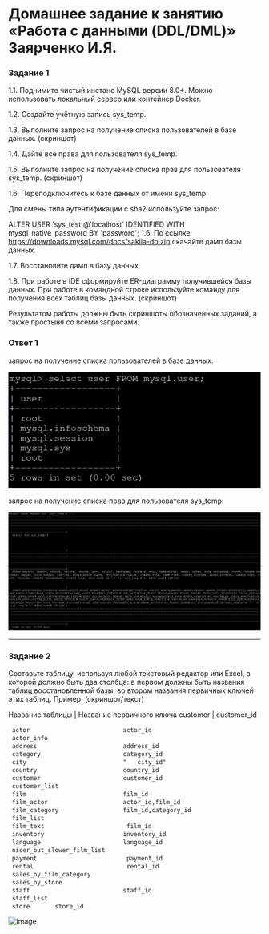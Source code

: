# Домашнее задание к занятию «Работа с данными (DDL/DML)» Заярченко И.Я.


### Задание 1

1.1. Поднимите чистый инстанс MySQL версии 8.0+. Можно использовать локальный сервер или контейнер Docker.

1.2. Создайте учётную запись sys_temp.

1.3. Выполните запрос на получение списка пользователей в базе данных. (скриншот)

1.4. Дайте все права для пользователя sys_temp.

1.5. Выполните запрос на получение списка прав для пользователя sys_temp. (скриншот)

1.6. Переподключитесь к базе данных от имени sys_temp.

Для смены типа аутентификации с sha2 используйте запрос:

ALTER USER 'sys_test'@'localhost' IDENTIFIED WITH mysql_native_password BY 'password';
1.6. По ссылке https://downloads.mysql.com/docs/sakila-db.zip скачайте дамп базы данных.

1.7. Восстановите дамп в базу данных.

1.8. При работе в IDE сформируйте ER-диаграмму получившейся базы данных. При работе в командной строке используйте команду для получения всех таблиц базы данных. (скриншот)

Результатом работы должны быть скриншоты обозначенных заданий, а также простыня со всеми запросами.

### Ответ 1

запрос на получение списка пользователей в базе данных:

![Список пользователей](https://github.com/vonoid/DDL-DML/blob/e2fe211f9fdedfaeb1707b2bef48f850202ff707/img/1.jpg)


запрос на получение списка прав для пользователя sys_temp:

![Права для пользователя sys_temp](https://github.com/vonoid/DDL-DML/blob/e2fe211f9fdedfaeb1707b2bef48f850202ff707/img/12.jpg)




---

### Задание 2

Составьте таблицу, используя любой текстовый редактор или Excel, в которой должно быть два столбца: в первом должны быть названия таблиц восстановленной базы, во втором названия первичных ключей этих таблиц. Пример: (скриншот/текст)

Название таблицы | Название первичного ключа
customer         | customer_id

```
 actor                      	actor_id
 actor_info                 	
 address                    	address_id
 category                   	category_id
 city                       	"	city_id"
 country                    	country_id
 customer                   	customer_id
 customer_list              	
 film                       	film_id
 film_actor                 	actor_id,film_id  
 film_category              	film_id,category_id
 film_list                  	
 film_text                  	 film_id    
 inventory                  	inventory_id        
 language                   	language_id  
 nicer_but_slower_film_list 	
 payment                    	 payment_id  
 rental                     	 rental_id  
 sales_by_film_category     	
 sales_by_store             	
 staff                      	staff_id 
 staff_list                 	
 store  	 store_id
```
![image](https://github.com/user-attachments/assets/3b8e4a7c-ae32-4ff9-82aa-318b36ed9100)

